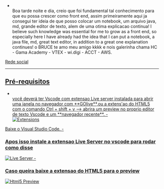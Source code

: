 - <br>
    Boa tarde noite e dia, creio que foi fundamental tal conhecimento para que eu possa crescer como front end, assim primeiramente aqui ja consegui ter ideia de que posso colocar um notebook, um arquivo java, md, grande editor de texto, alem de uma otima explicacao continua! 
    I believe such knowledge was essential for me to grow as a front end, so especially here I have already had the idea that I can put a notebook, a java file, md, great text editor, in addition to a great one explanation continues! o BRUCE te amo meu amigo kkkk e nois galerinha chama HC - Gama Academy - VTEX - wi.digi - ACCT - AWS.


<a href = "https://www.linkedin.com/in/hyago-vieira-086163180/">Rede social

_________________________________________________________________________________________________________________________________________


## Pré-requisitos
- <br>
  você deverá ter Vscode com extensao Live server instalada para abrir uma janela no navegador com **GOlive**,ou a extens'ao do HTML5 com o comando Ctrl + shift + v --> abrira um preview no proprio editor de texto Vscode e um **navegador recente**.
                    - <br>
                    <img src = "https://blog.cod3r.com.br/wp-content/uploads/2020/11/12.png" alt = "Extensions">
<a href = "https://code.visualstudio.com/">Baixe o Visual Studio Code. 
-<br>                    
<h3> Apos isso instale a extensao Live Server no vscode para rodar como disse</h3>

<img src = "https://miro.medium.com/max/1838/1*5Ls-Y7HNYtg8xmZwtgEO1g.png" alt = "Live Server">
-<br>
<h3> Caso queira baixe a extensao do HTML5 para o preview</h3>
<img src = "https://qph.fs.quoracdn.net/main-qimg-c0b99d8c6ac670c597e4dc2ffc9f71bf" alt = "Html5 Preview">

